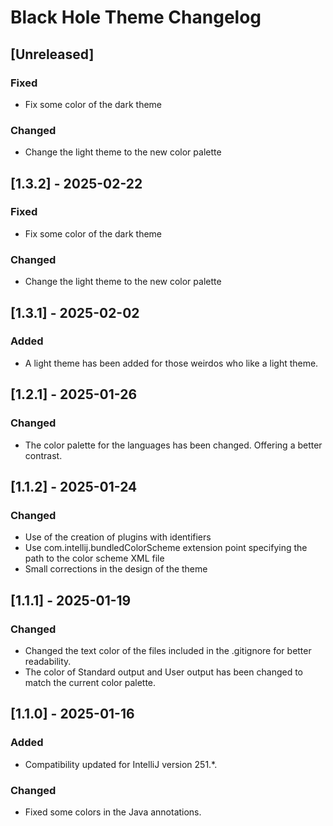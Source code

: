 <!-- Keep a Changelog guide -> https://keepachangelog.com -->

# Black Hole Theme Changelog

## [Unreleased]
### Fixed
- Fix some color of the dark theme
### Changed
- Change the light theme to the new color palette

## [1.3.2] - 2025-02-22
### Fixed
- Fix some color of the dark theme
### Changed
- Change the light theme to the new color palette

## [1.3.1] - 2025-02-02
### Added
- A light theme has been added for those weirdos who like a light theme.

## [1.2.1] - 2025-01-26
### Changed
- The color palette for the languages has been changed. Offering a better contrast.

## [1.1.2] - 2025-01-24
### Changed
- Use of the creation of plugins with identifiers
- Use com.intellij.bundledColorScheme extension point specifying the path to the color scheme XML file
- Small corrections in the design of the theme

## [1.1.1] - 2025-01-19
### Changed
- Changed the text color of the files included in the .gitignore for better readability.
- The color of Standard output and User output has been changed to match the current color palette.

## [1.1.0] - 2025-01-16
### Added
- Compatibility updated for IntelliJ version 251.*.

### Changed
- Fixed some colors in the Java annotations.
